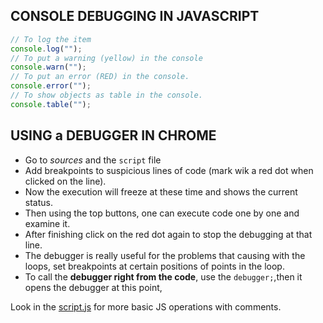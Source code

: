 ## CONSOLE DEBUGGING IN JAVASCRIPT

```javascript
// To log the item
console.log("");
// To put a warning (yellow) in the console
console.warn("");
// To put an error (RED) in the console.
console.error("");
// To show objects as table in the console.
console.table("");
```

## USING a DEBUGGER IN CHROME

* Go to *sources* and the `script` file
* Add breakpoints to suspicious lines of code (mark wik a red dot when clicked on the line).
* Now the execution will freeze at these time and shows the current status.
* Then using the top buttons, one can execute code one by one and examine it.
* After finishing click on the red dot again to stop the debugging at that line.
* The debugger is really useful for the problems that causing with the loops, set breakpoints at certain positions of points in the loop.
* To call the **debugger right from the code**, use the `debugger;`,then it opens the debugger at this point,

Look in the [script.js](./script.js) for more basic JS operations with comments.